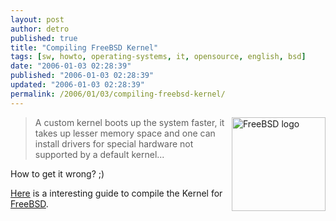 ```yaml
---
layout: post
author: detro
published: true
title: "Compiling FreeBSD Kernel"
tags: [sw, howto, operating-systems, it, opensource, english, bsd]
date: "2006-01-03 02:28:39"
published: "2006-01-03 02:28:39"
updated: "2006-01-03 02:28:39"
permalink: /2006/01/03/compiling-freebsd-kernel/
---
```


<img align="right" width="150" src="http://www.freebsd.org/layout/images/beastie.png" alt="FreeBSD logo" />
<blockquote>A custom kernel boots up the system faster, it takes up lesser memory space and one can install drivers for special hardware not supported by a default kernel...</blockquote>
How to get it wrong? ;)

<a href="http://aplawrence.com/Unixart/compiling_freebsd.html" target="_new">Here</a> is a interesting guide to compile the Kernel for <a href="http://www.freebsd.org/" target="_new">FreeBSD</a>.


